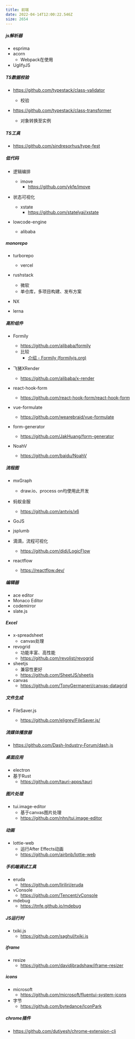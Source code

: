 ```yaml
---
title: 前端
date: 2022-04-14T12:00:22.546Z
size: 2654
---
```

##### js解析器

- esprima
- acorn
  - Webpack在使用
- UglifyJS



##### TS数据校验

- https://github.com/typestack/class-validator
  - 校验

- https://github.com/typestack/class-transformer
  - 对象转换至实例



##### TS工具

- https://github.com/sindresorhus/type-fest



##### 低代码

- 逻辑编排
  - imove
    - https://github.com/ykfe/imove
- 状态可视化
  - xstate
    - https://github.com/statelyai/xstate

- lowcode-engine
  - alibaba




##### monorepo

- turborepo
  - vercel
  
- rushstack
  - 微软
  - 单仓库，多项目构建、发布方案
- NX
- lerna



##### 高阶组件

- Formily
  - https://github.com/alibaba/formily
  - 比较
    - [介绍 - Formily (formilyjs.org)](https://v2.formilyjs.org/zh-CN/guide#竞品对比)
- 飞猪XRender
  - https://github.com/alibaba/x-render
- react-hook-form
  - https://github.com/react-hook-form/react-hook-form
- vue-formulate
  - https://github.com/wearebraid/vue-formulate
- form-generator
  - https://github.com/JakHuang/form-generator

- NoahV
  - https://github.com/baidu/NoahV




##### 流程图

- mxGraph
  - draw.io、process on均使用此开发
- 蚂蚁金服
  - https://github.com/antvis/x6

- GoJS
- jsplumb
- 滴滴，流程可视化
  - https://github.com/didi/LogicFlow
- reactflow
  - https://reactflow.dev/



##### 编辑器

- ace editor
- Monaco Editor
- codemirror
- slate.js



##### Excel

- x-spreadsheet
  - canvas处理
- revogrid
  - 功能丰富、高性能
  - https://github.com/revolist/revogrid
- sheetjs
  - 兼容性更好
  - https://github.com/SheetJS/sheetjs
- canvas
  - https://github.com/TonyGermaneri/canvas-datagrid



##### 文件生成

- FileSaver.js

  - https://github.com/eligrey/FileSaver.js/

  

##### 流媒体播放器

- https://github.com/Dash-Industry-Forum/dash.js



##### 桌面应用

- electron
- 基于Rust
  - https://github.com/tauri-apps/tauri



##### 图片处理

- tui.image-editor
  - 基于canvas图片处理
  - https://github.com/nhn/tui.image-editor



##### 动画

- lottie-web
  - 运行After Effects动画
  - https://github.com/airbnb/lottie-web



##### 手机端调试工具

- eruda
  - https://github.com/liriliri/eruda
- vConsole
  - https://github.com/Tencent/vConsole
- mdebug
  - https://tnfe.github.io/mdebug



##### JS运行时

- txiki.js
  - https://github.com/saghul/txiki.js



##### iframe

- resize
  - https://github.com/davidjbradshaw/iframe-resizer



##### icons

- microsoft
  - https://github.com/microsoft/fluentui-system-icons
- 字节
  - https://github.com/bytedance/IconPark



##### chrome插件

- https://github.com/dutiyesh/chrome-extension-cli
